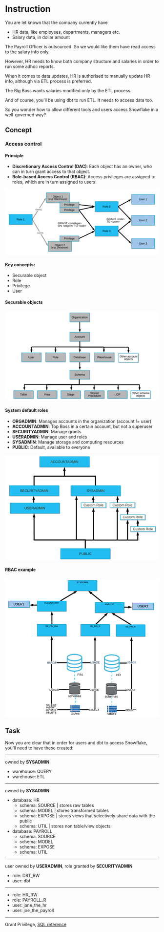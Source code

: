 # Instruction
You are let known that the company currently have
- HR data, like employees, departments, managers etc.
- Salary data, in dollar amount

The Payroll Officer is outsourced. So we would like them have read access to the salary info only.

However, HR needs to know both company structure and salaries in order to run some adhoc reports.

When it comes to data updates, HR is authorised to manually update HR info, although via ETL process is preferred.

The Big Boss wants salaries modified only by the ETL process.

And of course, you'll be using dbt to run ETL. It needs to access data too.

So you wonder how to allow different tools and users access Snowflake in a well-governed way?

## Concept

### Access control
#### Principle
- **Discretionary Access Control (DAC)**: Each object has an owner, who can in turn grant access to that object.
- **Role-based Access Control (RBAC)**: Access privileges are assigned to roles, which are in turn assigned to users.

![](images/access-control-relationships.png)

#### Key concepts:
- Securable object
- Role
- Privilege
- User

#### Securable objects
![](images/securable-objects-hierarchy.png)

#### System default roles
- **ORGADMIN**: Manages accounts in the organization (account != user)
- **ACCOUNTADMIN**: Top Boss in a certain account, but not a superuser
- **SECURITYADMIN**: Manage grants
- **USERADMIN**: Manage user and roles
- **SYSADMIN**: Manage storage and computing resources
- **PUBLIC**: Default, available to everyone

![](images/system-role-hierarchy.png)

#### RBAC example
![](images/role-hierarchy-practical.png)


## Task
Now you are clear that in order for users and dbt to access Snowflake, you'll need to have these created:

---
owned by **SYSADMIN**
- warehouse: QUERY
- warehouse: ETL
---
owned by **SYSADMIN**
- database: HR
  - schema: SOURCE | stores raw tables
  - schema: MODEL | stores transformed tables
  - schema: EXPOSE | stores views that selectively share data with the public
  - schema: UTIL | stores non table/view objects
- database: PAYROLL
  - schema: SOURCE
  - schema: MODEL
  - schema: EXPOSE
  - schema: UTIL
---
user owned by **USERADMIN**, role granted by **SECURITYADMIN**
- role: DBT_RW
- user: dbt
---
- role: HR_RW
- role: PAYROLL_R
- user: jane_the_hr
- user: joe_the_payroll
---
Grant Privilege, [SQL reference](https://docs.snowflake.com/en/sql-reference/sql/grant-privilege.html)


